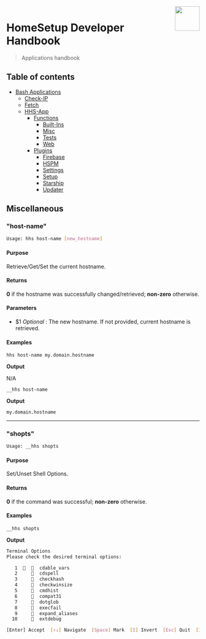 <img src="https://iili.io/HvtxC1S.png" width="64" height="64" align="right" />

# HomeSetup Developer Handbook
>
> Applications handbook

## Table of contents

<!-- toc -->

- [Bash Applications](../../../../applications)
  - [Check-IP](../../check-ip#check-ip)
  - [Fetch](../../fetch#fetch)
  - [HHS-App](../../hhs-app#homesetup-application)
    - [Functions](../../hhs-app#functions)
      - [Built-Ins](built-ins)
      - [Misc](misc)
      - [Tests](tests)
      - [Web](web)
    - [Plugins](../../hhs-app#plug-ins)
      - [Firebase](../plugins/firebase)
      - [HSPM](../plugins/hspm)
      - [Settings](../plugins/settings)
      - [Setup](../plugins/setup)
      - [Starship](../plugins/starship)
      - [Updater](../plugins/updater)

<!-- tocstop -->

## Miscellaneous

### "host-name"

```bash
Usage: hhs host-name [new_hostname]
```

#### **Purpose**

Retrieve/Get/Set the current hostname.

#### **Returns**

**0** if the hostname was successfully changed/retrieved; **non-zero** otherwise.

#### **Parameters**

- $1 _Optional_ : The new hostname. If not provided, current hostname is retrieved.

#### **Examples**

`hhs host-name my.domain.hostname`

**Output**

N/A

`__hhs host-name`

**Output**

```bash
my.domain.hostname
```

------

### "shopts"

```bash
Usage: __hhs shopts
```

#### **Purpose**

Set/Unset Shell Options.

#### **Returns**

**0** if the command was successful; **non-zero** otherwise.

#### **Examples**

`__hhs shopts`

**Output**

```bash
Terminal Options
Please check the desired terminal options:

   1      cdable_vars
   2       cdspell
   3       checkhash
   4       checkwinsize
   5       cmdhist
   6       compat31
   7       dotglob
   8       execfail
   9       expand_aliases
  10       extdebug

[Enter] Accept  [↑↓] Navigate  [Space] Mark  [I] Invert  [Esc] Quit  [1..34] Goto:
```
